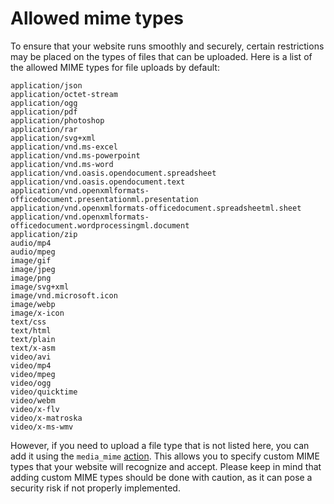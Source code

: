 # Allowed mime types
To ensure that your website runs smoothly and securely, certain restrictions may be placed on the types of files that can be uploaded. Here is a list of the allowed MIME types for file uploads by default:


```plain
application/json
application/octet-stream
application/ogg
application/pdf
application/photoshop
application/rar
application/svg+xml
application/vnd.ms-excel
application/vnd.ms-powerpoint
application/vnd.ms-word
application/vnd.oasis.opendocument.spreadsheet
application/vnd.oasis.opendocument.text
application/vnd.openxmlformats-officedocument.presentationml.presentation
application/vnd.openxmlformats-officedocument.spreadsheetml.sheet
application/vnd.openxmlformats-officedocument.wordprocessingml.document
application/zip
audio/mp4
audio/mpeg
image/gif
image/jpeg
image/png
image/svg+xml
image/vnd.microsoft.icon
image/webp
image/x-icon
text/css
text/html
text/plain
text/x-asm
video/avi
video/mp4
video/mpeg
video/ogg
video/quicktime
video/webm
video/x-flv
video/x-matroska
video/x-ms-wmv
```

However, if you need to upload a file type that is not listed here, you can add it using the `media_mime` [action](/developer/actions?id=core). This allows you to specify custom MIME types that your website will recognize and accept. Please keep in mind that adding custom MIME types should be done with caution, as it can pose a security risk if not properly implemented.
